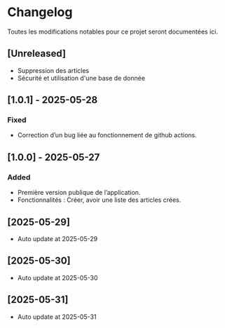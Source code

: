 # Changelog

Toutes les modifications notables pour ce projet seront documentées ici.

## [Unreleased]
- Suppression des articles
- Sécurité et utilisation d'une base de donnée

## [1.0.1] - 2025-05-28
### Fixed
- Correction d’un bug liée au fonctionnement de github actions.

## [1.0.0] - 2025-05-27
### Added
- Première version publique de l’application.
- Fonctionnalités : Créer, avoir une liste des articles crées.
## [2025-05-29]
- Auto update at 2025-05-29

## [2025-05-30]
- Auto update at 2025-05-30

## [2025-05-31]
- Auto update at 2025-05-31

